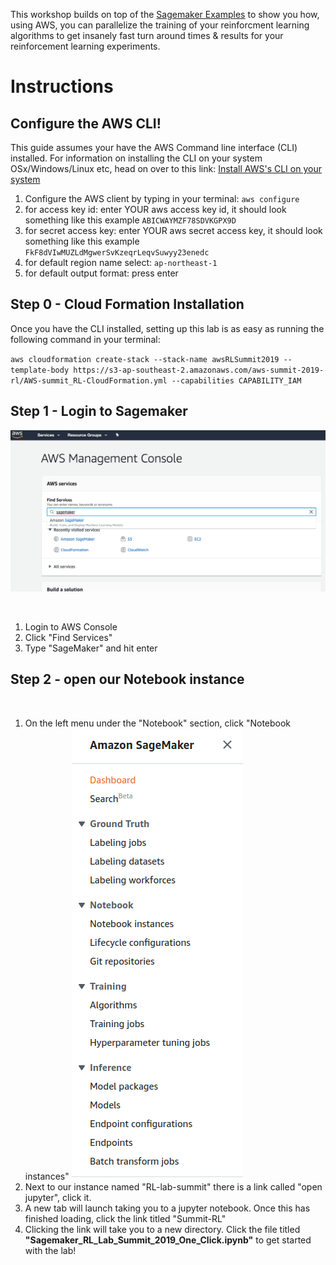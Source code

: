 This workshop builds on top of the [Sagemaker Examples](https://github.com/awslabs/amazon-sagemaker-examples) to show you how, using AWS, you can parallelize the training of your reinforcment learning algorithms to get insanely fast turn around times & results for your reinforcement learning experiments.

# Instructions

## Configure the AWS CLI!

This guide assumes your have the AWS Command line interface (CLI) installed. For information on installing the CLI on your system OSx/Windows/Linux etc, head on over to this link:
[Install AWS's CLI on your system](https://docs.aws.amazon.com/cli/latest/userguide/cli-chap-install.html)

1. Configure the AWS client by typing in your terminal: `aws configure`
2. for access key id: enter YOUR aws access key id, it should look something like this example `ABICWAYMZF78SDVKGPX9D`
3. for secret access key: enter YOUR aws secret access key, it should look something like this example `FkF8dVIwMUZLdMgwerSvKzeqrLeqvSuwyy23enedc`
4. for default region name select: `ap-northeast-1`
5. for default output format: press enter


## Step 0 - Cloud Formation Installation

Once you have the CLI installed, setting up this lab is as easy as running the following command in your terminal:

`aws cloudformation create-stack --stack-name awsRLSummit2019 --template-body https://s3-ap-southeast-2.amazonaws.com/aws-summit-2019-rl/AWS-summit_RL-CloudFormation.yml --capabilities CAPABILITY_IAM`



## Step 1 - Login to Sagemaker

![aws console](images/awsconsole.png)

&nbsp;

1. Login to AWS Console
2. Click "Find Services"
3. Type "SageMaker" and hit enter




## Step 2 - open our Notebook instance

&nbsp;


1. On the left menu under the "Notebook" section, click "Notebook instances"
![menu](images/SageMakerMenu.png)
2. Next to our instance named "RL-lab-summit" there is a link called "open jupyter", click it.
3. A new tab will launch taking you to a jupyter notebook. Once this has finished loading, click the link titled "Summit-RL"
4. Clicking the link will take you to a new directory. Click the file titled **"Sagemaker_RL_Lab_Summit_2019_One_Click.ipynb"** to get started with the lab!
